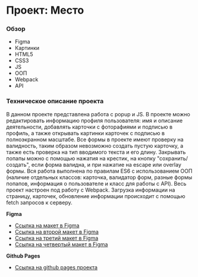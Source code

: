 # Проект: Место

### Обзор

* Figma
* Картинки
* HTML5
* CSS3
* JS
* ООП
* Webpack
* API

### Техническое описание проекта
В данном проекте представлена работа с popup и JS. В проекте можно редактировать информацию профиля пользователя: имя и описание деятельности, добавлять карточки с фоторафиями и подписью в профиль, а также открывать картинки карточек с подписью в полноэкранном масштабе. Все формы в проекте имеют проверку на валидность, таким образом невозможно создать пустую карточку, а также есть проверка на тип вводимого текста и его длину. Закрывать попапы можно с помощью нажатия на крестик, на кнопку "сохранить/создать", если форма валидна, и при нажатие на escape или overlay формы. Вся работа выполнена по правилам ES6 с использованием ООП (наличие отдельных классов: карточка, валидатор форм, разные формы попапов, информация о пользователе и класс для работы с API). Весь проект настроен под работу с Webpack. Загрузка информации на страницу, карточек, обновление информации происходит с помощью fetch запросов к серверу.

**Figma**

* [Ссылка на макет в Figma](https://www.figma.com/file/2cn9N9jSkmxD84oJik7xL7/JavaScript.-Sprint-4?node-id=0%3A1)
* [Ссылка на второй макет в Figma](https://www.figma.com/file/bjyvbKKJN2naO0ucURl2Z0/JavaScript.-Sprint-5?node-id=0%3A1)
* [Ссылка на третий макет в Figma](https://www.figma.com/file/kRVLKwYG3d1HGLvh7JFWRT/JavaScript.-Sprint-6?type=design&node-id=1124-73&mode=design&t=ue867aLu2dlZXgEH-0)
* [Ссылка на четвертый макет в Figma](https://www.figma.com/file/PSdQFRHoxXJFs2FH8IXViF/JavaScript-9-sprint?node-id=0%3A1)

**Github Pages**

* [Ссылка на github pages проекта](https://ras-svet.github.io/mesto/)